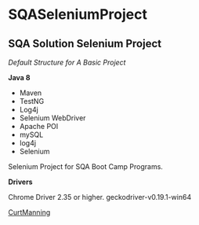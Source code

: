 # SQASeleniumProject
## SQA Solution Selenium Project

*Default Structure for A Basic Project*

**Java 8**

* Maven
* TestNG
* Log4j
* Selenium WebDriver
* Apache POI
* mySQL
* log4j
* Selenium

Selenium Project for SQA Boot Camp Programs. 

**Drivers**

Chrome Driver 2.35 or higher.
geckodriver-v0.19.1-win64

[CurtManning](https://github.com)
